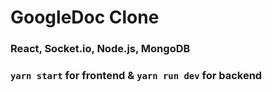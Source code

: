 # GoogleDoc Clone
### React, Socket.io, Node.js, MongoDB
### `yarn start` for frontend & `yarn run dev` for backend
